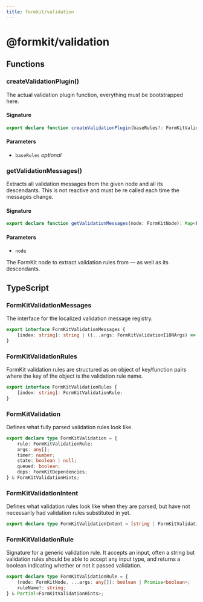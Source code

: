 ```yaml
---
title: formkit/validation
---
```


# @formkit/validation

<page-toc></page-toc>

## Functions

### createValidationPlugin()

The actual validation plugin function, everything must be bootstrapped here.

#### Signature

```typescript
export declare function createValidationPlugin(baseRules?: FormKitValidationRules): (node: FormKitNode) => void;
```

#### Parameters

* `baseRules` *optional*

### getValidationMessages()

Extracts all validation messages from the given node and all its descendants. This is not reactive and must be re called each time the messages change.

#### Signature

```typescript
export declare function getValidationMessages(node: FormKitNode): Map<FormKitNode, FormKitMessage[]>;
```

#### Parameters

* `node`

The FormKit node to extract validation rules from — as well as its descendants.

## TypeScript

### FormKitValidationMessages

The interface for the localized validation message registry.

```typescript
export interface FormKitValidationMessages {
    [index: string]: string | ((...args: FormKitValidationI18NArgs) => string);
}
```

### FormKitValidationRules

FormKit validation rules are structured as on object of key/function pairs where the key of the object is the validation rule name.

```typescript
export interface FormKitValidationRules {
    [index: string]: FormKitValidationRule;
}
```

### FormKitValidation

Defines what fully parsed validation rules look like.

```typescript
export declare type FormKitValidation = {
    rule: FormKitValidationRule;
    args: any[];
    timer: number;
    state: boolean | null;
    queued: boolean;
    deps: FormKitDependencies;
} & FormKitValidationHints;
```

### FormKitValidationIntent

Defines what validation rules look like when they are parsed, but have not necessarily had validation rules substituted in yet.

```typescript
export declare type FormKitValidationIntent = [string | FormKitValidationRule, ...any[]];
```

### FormKitValidationRule

Signature for a generic validation rule. It accepts an input, often a string but validation rules should be able to accept any input type, and returns a boolean indicating whether or not it passed validation.

```typescript
export declare type FormKitValidationRule = {
    (node: FormKitNode, ...args: any[]): boolean | Promise<boolean>;
    ruleName?: string;
} & Partial<FormKitValidationHints>;
```